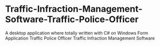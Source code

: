 # Traffic-Infraction-Management-Software-Traffic-Police-Officer
A desktop application where totally written with C# on Windows Form Application Traffic Police Officer Traffic Infraction Management Software 
